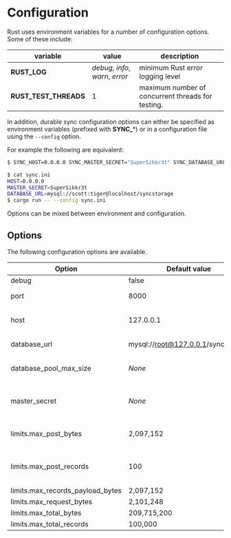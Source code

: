 # Configuration
Rust uses environment variables for a number of configuration options. Some of these include:

| variable | value | description |
| --- | --- | --- |
| **RUST_LOG** | *debug*, *info*, *warn*, *error* | minimum Rust error logging level |
| **RUST_TEST_THREADS** | 1  | maximum number of concurrent threads for testing. |

In addition, durable sync configuration options can either be specified as environment variables (prefixed with **SYNC_***) or in a configuration file using the `--config` option.

For example the following are equivalent:
```bash
$ SYNC_HOST=0.0.0.0 SYNC_MASTER_SECRET="SuperSikkr3t" SYNC_DATABASE_URL=mysql://scott:tiger@localhost/syncstorage cargo run
```

```bash
$ cat sync.ini
HOST=0.0.0.0
MASTER_SECRET=SuperSikkr3t
DATABASE_URL=mysql://scott:tiger@localhost/syncstorage
$ cargo run -- --config sync.ini
```

Options can be mixed between environment and configuration.

## Options
The following configuration options are available.

| Option | Default value |Description |
| --- | --- | --- |
| debug | false | _unused_ |
| port | 8000 | connection port |
| host | 127.0.0.1 | host to listen for connections |
| database_url | mysql://root@127.0.0.1/syncstorage | database DSN |
| database_pool_max_size | _None_ | Max pool of database connections |
| master_secret| _None_ |  Sync master encryption secret |
| limits.max_post_bytes | 2,097,152‬ | Largest record post size | 
| limits.max_post_records | 100 | Largest number of records per post | 
| limits.max_records_payload_bytes | 2,097,152‬ | Largest ... | 
| limits.max_request_bytes | 2,101,248 | Largest ... |
| limits.max_total_bytes | 209,715,200 | Largest ... |
| limits.max_total_records | 100,000 | Largest ... |

